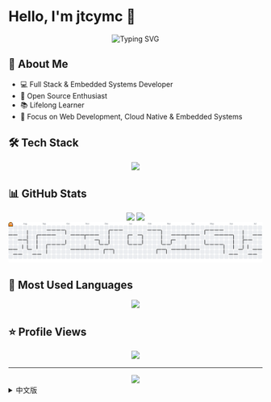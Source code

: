 # Hello, I'm jtcymc 👋

<div align="center">
  <img src="https://readme-typing-svg.herokuapp.com?font=Fira+Code&weight=500&size=40&pause=1000&color=2E9CDB&center=true&vCenter=true&width=800&height=100&lines=Welcome+to+my+GitHub+Profile!;Full+Stack+Developer;Embedded+Systems+Enthusiast" alt="Typing SVG" />
</div>

## 🚀 About Me

- 💻 Full Stack & Embedded Systems Developer
- 🌱 Open Source Enthusiast
- 📚 Lifelong Learner
- 🎯 Focus on Web Development, Cloud Native & Embedded Systems

## 🛠️ Tech Stack

<div align="center">
  <img src="https://skillicons.dev/icons?i=java,go,rust,cpp,cs,js,ts,react,vue,nodejs,express,mongodb,mysql,redis,docker,kubernetes,aws,git,linux,arduino,raspberrypi,cmake&theme=dark" />
</div>

## 📊 GitHub Stats

<div align="center">
  <img src="https://github-readme-stats.vercel.app/api?username=jtcymc&show_icons=true&theme=tokyonight&hide_border=true" />
  <img src="https://github-readme-streak-stats.herokuapp.com/?user=jtcymc&theme=tokyonight&hide_border=true" />
  <!-- <img src="https://github-readme-activity-graph.vercel.app/graph?username=jtcymc&hide_border=true" /> -->
</div>
<!-- abozanona -->
<picture>
  <source media="(prefers-color-scheme: dark)" srcset="https://raw.githubusercontent.com/jtcymc/jtcymc/output/pacman-contribution-graph-dark.svg">
  <source media="(prefers-color-scheme: light)" srcset="https://raw.githubusercontent.com/jtcymc/jtcymc/output/pacman-contribution-graph.svg">
  <img alt="吃豆人贡献图" src="https://raw.githubusercontent.com/jtcymc/jtcymc/output/pacman-contribution-graph.svg">
</picture>

## 🌟 Most Used Languages

<div align="center">
  <img src="https://github-readme-stats.vercel.app/api/top-langs/?username=jtcymc&layout=compact&theme=tokyonight&hide_border=true" />
</div>

## ⭐ Profile Views

<div align="center">
  <img src="https://profile-counter.glitch.me/jtcymc/count.svg" />
</div>

---

<div align="center">
  <img src="https://github-profile-trophy.vercel.app/?username=jtcymc&theme=tokyonight&no-frame=true&no-bg=true&margin-w=4" />
</div>

<!-- 中文版本 -->
<details>
<summary>中文版</summary>

# 你好，我是 jtcymc 👋

<div align="center">
  <img src="https://readme-typing-svg.herokuapp.com?font=Fira+Code&weight=500&size=40&pause=1000&color=2E9CDB&center=true&vCenter=true&width=800&height=100&lines=欢迎来到我的GitHub主页！;全栈开发工程师;嵌入式系统爱好者" alt="Typing SVG" />
</div>

## 🚀 关于我

- 💻 全栈开发工程师 & 嵌入式系统开发者
- 🌱 开源爱好者
- 📚 终身学习者
- 🎯 专注于 Web 开发、云原生和嵌入式系统

## 🛠️ 技术栈

<div align="center">
  <img src="https://skillicons.dev/icons?i=java,go,rust,cpp,cs,js,ts,react,vue,nodejs,express,mongodb,mysql,redis,docker,kubernetes,aws,git,linux,arduino,raspberrypi,cmake&theme=dark" />
</div>

## 📊 GitHub 统计

<picture>
  <source media="(prefers-color-scheme: dark)" srcset="https://raw.githubusercontent.com/jtcymc/jtcymc/output/pacman-contribution-graph-dark.svg">
  <source media="(prefers-color-scheme: light)" srcset="https://raw.githubusercontent.com/jtcymc/jtcymc/output/pacman-contribution-graph.svg">
  <img alt="吃豆人贡献图" src="https://raw.githubusercontent.com/jtcymc/jtcymc/output/pacman-contribution-graph.svg">
</picture>

## 🌟 最常用语言

<div align="center">
  <img src="https://github-readme-stats.vercel.app/api/top-langs/?username=jtcymc&layout=compact&theme=tokyonight&hide_border=true" />
</div>

## ⭐ 访问统计

<div align="center">
  <img src="https://profile-counter.glitch.me/jtcymc/count.svg" />
</div>

---

<div align="center">
  <img src="https://github-profile-trophy.vercel.app/?username=jtcymc&theme=tokyonight&no-frame=true&no-bg=true&margin-w=4" />
</div>

</details>
